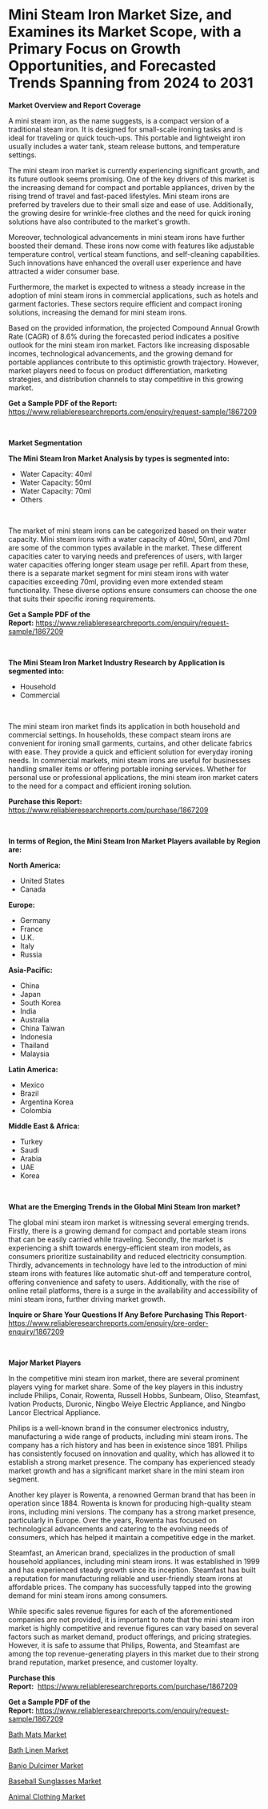 <p><h1>Mini Steam Iron Market Size, and Examines its Market Scope, with a Primary Focus on Growth Opportunities, and Forecasted Trends Spanning from 2024 to 2031</h1></p><p><strong>Market Overview and Report Coverage</strong></p>
<p><p>A mini steam iron, as the name suggests, is a compact version of a traditional steam iron. It is designed for small-scale ironing tasks and is ideal for traveling or quick touch-ups. This portable and lightweight iron usually includes a water tank, steam release buttons, and temperature settings.</p><p>The mini steam iron market is currently experiencing significant growth, and its future outlook seems promising. One of the key drivers of this market is the increasing demand for compact and portable appliances, driven by the rising trend of travel and fast-paced lifestyles. Mini steam irons are preferred by travelers due to their small size and ease of use. Additionally, the growing desire for wrinkle-free clothes and the need for quick ironing solutions have also contributed to the market's growth.</p><p>Moreover, technological advancements in mini steam irons have further boosted their demand. These irons now come with features like adjustable temperature control, vertical steam functions, and self-cleaning capabilities. Such innovations have enhanced the overall user experience and have attracted a wider consumer base.</p><p>Furthermore, the market is expected to witness a steady increase in the adoption of mini steam irons in commercial applications, such as hotels and garment factories. These sectors require efficient and compact ironing solutions, increasing the demand for mini steam irons.</p><p>Based on the provided information, the projected Compound Annual Growth Rate (CAGR) of 8.6% during the forecasted period indicates a positive outlook for the mini steam iron market. Factors like increasing disposable incomes, technological advancements, and the growing demand for portable appliances contribute to this optimistic growth trajectory. However, market players need to focus on product differentiation, marketing strategies, and distribution channels to stay competitive in this growing market.</p></p>
<p><strong>Get a Sample PDF of the Report:</strong> <a href="https://www.reliableresearchreports.com/enquiry/request-sample/1867209">https://www.reliableresearchreports.com/enquiry/request-sample/1867209</a></p>
<p>&nbsp;</p>
<p><strong>Market Segmentation</strong></p>
<p><strong>The Mini Steam Iron Market Analysis by types is segmented into:</strong></p>
<p><ul><li>Water Capacity: 40ml</li><li>Water Capacity: 50ml</li><li>Water Capacity: 70ml</li><li>Others</li></ul></p>
<p>&nbsp;</p>
<p><p>The market of mini steam irons can be categorized based on their water capacity. Mini steam irons with a water capacity of 40ml, 50ml, and 70ml are some of the common types available in the market. These different capacities cater to varying needs and preferences of users, with larger water capacities offering longer steam usage per refill. Apart from these, there is a separate market segment for mini steam irons with water capacities exceeding 70ml, providing even more extended steam functionality. These diverse options ensure consumers can choose the one that suits their specific ironing requirements.</p></p>
<p><strong>Get a Sample PDF of the Report:</strong>&nbsp;<a href="https://www.reliableresearchreports.com/enquiry/request-sample/1867209">https://www.reliableresearchreports.com/enquiry/request-sample/1867209</a></p>
<p>&nbsp;</p>
<p><strong>The Mini Steam Iron Market Industry Research by Application is segmented into:</strong></p>
<p><ul><li>Household</li><li>Commercial</li></ul></p>
<p>&nbsp;</p>
<p><p>The mini steam iron market finds its application in both household and commercial settings. In households, these compact steam irons are convenient for ironing small garments, curtains, and other delicate fabrics with ease. They provide a quick and efficient solution for everyday ironing needs. In commercial markets, mini steam irons are useful for businesses handling smaller items or offering portable ironing services. Whether for personal use or professional applications, the mini steam iron market caters to the need for a compact and efficient ironing solution.</p></p>
<p><strong>Purchase this Report:</strong>&nbsp; <a href="https://www.reliableresearchreports.com/purchase/1867209">https://www.reliableresearchreports.com/purchase/1867209</a></p>
<p>&nbsp;</p>
<p><strong>In terms of Region, the Mini Steam Iron Market Players available by Region are:</strong></p>
<p>
    <p> <strong> North America: </strong>
        <ul>
            <li>United States</li>
            <li>Canada</li>
        </ul>
        </p> 
    <p> <strong> Europe: </strong>
        <ul>
            <li>Germany</li>
            <li>France</li>
            <li>U.K.</li>
            <li>Italy</li>
            <li>Russia</li>
        </ul>
        </p> 
    <p> <strong> Asia-Pacific: </strong>
        <ul>
            <li>China</li>
            <li>Japan</li>
            <li>South Korea</li>
            <li>India</li>
            <li>Australia</li>
            <li>China Taiwan</li>
            <li>Indonesia</li>
            <li>Thailand</li>
            <li>Malaysia</li>
        </ul>
        </p> 
    <p> <strong> Latin America: </strong>
        <ul>
            <li>Mexico</li>
            <li>Brazil</li>
            <li>Argentina Korea</li>
            <li>Colombia</li>
        </ul>
        </p> 
    <p> <strong> Middle East & Africa: </strong>
        <ul>
            <li>Turkey</li>
            <li>Saudi</li>
            <li>Arabia</li>
            <li>UAE</li>
            <li>Korea</li>
        </ul>
    </p>
    </p>
<p>&nbsp;</p>
<p><strong>What are the Emerging Trends in the Global Mini Steam Iron market?</strong></p>
<p><p>The global mini steam iron market is witnessing several emerging trends. Firstly, there is a growing demand for compact and portable steam irons that can be easily carried while traveling. Secondly, the market is experiencing a shift towards energy-efficient steam iron models, as consumers prioritize sustainability and reduced electricity consumption. Thirdly, advancements in technology have led to the introduction of mini steam irons with features like automatic shut-off and temperature control, offering convenience and safety to users. Additionally, with the rise of online retail platforms, there is a surge in the availability and accessibility of mini steam irons, further driving market growth.</p></p>
<p><strong>Inquire or Share Your Questions If Any Before Purchasing This Report</strong>- <a href="https://www.reliableresearchreports.com/enquiry/pre-order-enquiry/1867209">https://www.reliableresearchreports.com/enquiry/pre-order-enquiry/1867209</a></p>
<p>&nbsp;</p>
<p><strong>Major Market Players</strong></p>
<p><p>In the competitive mini steam iron market, there are several prominent players vying for market share. Some of the key players in this industry include Philips, Conair, Rowenta, Russell Hobbs, Sunbeam, Oliso, Steamfast, Ivation Products, Duronic, Ningbo Weiye Electric Appliance, and Ningbo Lancor Electrical Appliance. </p><p>Philips is a well-known brand in the consumer electronics industry, manufacturing a wide range of products, including mini steam irons. The company has a rich history and has been in existence since 1891. Philips has consistently focused on innovation and quality, which has allowed it to establish a strong market presence. The company has experienced steady market growth and has a significant market share in the mini steam iron segment.</p><p>Another key player is Rowenta, a renowned German brand that has been in operation since 1884. Rowenta is known for producing high-quality steam irons, including mini versions. The company has a strong market presence, particularly in Europe. Over the years, Rowenta has focused on technological advancements and catering to the evolving needs of consumers, which has helped it maintain a competitive edge in the market.</p><p>Steamfast, an American brand, specializes in the production of small household appliances, including mini steam irons. It was established in 1999 and has experienced steady growth since its inception. Steamfast has built a reputation for manufacturing reliable and user-friendly steam irons at affordable prices. The company has successfully tapped into the growing demand for mini steam irons among consumers.</p><p>While specific sales revenue figures for each of the aforementioned companies are not provided, it is important to note that the mini steam iron market is highly competitive and revenue figures can vary based on several factors such as market demand, product offerings, and pricing strategies. However, it is safe to assume that Philips, Rowenta, and Steamfast are among the top revenue-generating players in this market due to their strong brand reputation, market presence, and customer loyalty.</p></p>
<p><strong>Purchase this Report:</strong>&nbsp;&nbsp;<a href="https://www.reliableresearchreports.com/purchase/1867209">https://www.reliableresearchreports.com/purchase/1867209</a></p>
<p></p>
<p><strong>Get a Sample PDF of the Report:</strong>&nbsp;<a href="https://www.reliableresearchreports.com/enquiry/request-sample/1867209">https://www.reliableresearchreports.com/enquiry/request-sample/1867209</a></p>
<p><p><a href="https://github.com/lbird53714/Market-Research-Report-List-2/blob/main/bath-mats-market.md">Bath Mats Market</a></p><p><a href="https://github.com/mabutironaldo/Market-Research-Report-List-2/blob/main/bath-linen-market.md">Bath Linen Market</a></p><p><a href="https://github.com/ashepherd82/Market-Research-Report-List-2/blob/main/banjo-dulcimer-market.md">Banjo Dulcimer Market</a></p><p><a href="https://github.com/castoriffic/Market-Research-Report-List-2/blob/main/baseball-sunglasses-market.md">Baseball Sunglasses Market</a></p><p><a href="https://github.com/pizolina/Market-Research-Report-List-2/blob/main/animal-clothing-market.md">Animal Clothing Market</a></p></p>